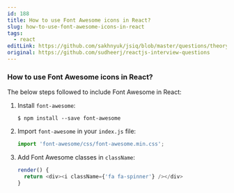 ```yaml
---
id: 188
title: How to use Font Awesome icons in React?
slug: how-to-use-font-awesome-icons-in-react
tags:
  - react
editLink: https://github.com/sakhnyuk/jsiq/blob/master/questions/theory/react/188.md
original: https://github.com/sudheerj/reactjs-interview-questions
---
```


### How to use Font Awesome icons in React?

The below steps followed to include Font Awesome in React:

1. Install `font-awesome`:

   ```console
   $ npm install --save font-awesome
   ```

2. Import `font-awesome` in your `index.js` file:

   ```javascript
   import 'font-awesome/css/font-awesome.min.css';
   ```

3. Add Font Awesome classes in `className`:

   ```javascript
   render() {
     return <div><i className={'fa fa-spinner'} /></div>
   }
   ```